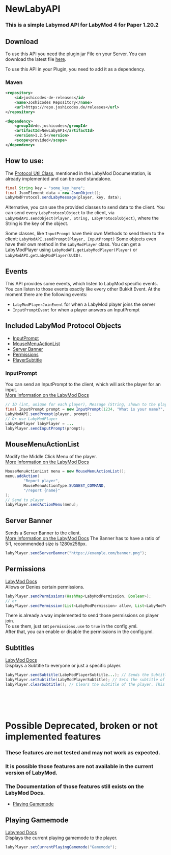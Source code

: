 # NewLabyAPI
### This is a simple Labymod API for LabyMod 4 for Paper 1.20.2

## Download
To use this API you need the plugin jar File on your Server.
You can download the latest file [here](https://github.com/JoshiCodes/NewLabyAPI/releases).

To use this API in your Plugin, you need to add it as a dependency.
### Maven
````xml
<repository>
    <id>joshicodes-de-releases</id>
    <name>JoshiCodes Repository</name>
    <url>https://repo.joshicodes.de/releases</url>
</repository>

<dependency>
    <groupId>de.joshicodes</groupId>
    <artifactId>NewLabyAPI</artifactId>
    <version>1.2.5</version>
    <scope>provided</scope>
</dependency>
````

## How to use:
The [Protocol Util Class](https://docs.labymod.net/pages/server/protocol/protocol/#utils-class), mentioned in the LabyMod Documentation,
is already implemented and can be used standalone.

````java
final String key = "some_key_here";
final JsonElement data = new JsonObject();
LabyModProtocol.sendLabyMessage(player, key, data);
````

Alternative, you can use the provided classes to send data to the client.
You can send every ``LabyProtocolObject`` to the client, via `LabyModAPI.sendObject(Player, String, LabyProtocolObject)`, where the String is the key of the object.

Some classes, like ``InputPrompt`` have their own Methods to send them to the client:
``LabyModAPI.sendPrompt(Player, InputPrompt)``
Some objects even have their own method in the ``LabyModPlayer`` class.
You can get a LabyModPlayer using ``LabyModAPI.getLabyModPlayer(Player)`` or ``LabyModAPI.getLabyModPlayer(UUID)``.

## Events
This API provides some events, which listen to LabyMod specific events.
You can listen to those events exactly like every other Bukkit Event.
At the moment there are the following events:
- ``LabyModPlayerJoinEvent`` for when a LabyMod player joins the server
- ``InputPromptEvent`` for when a player answers an InputPrompt

## Included LabyMod Protocol Objects

- [InputPrompt](#inputprompt)
- [MouseMenuActionList](#mousemenuactionlist)
- [Server Banner](#server-banner)
- [Permissions](#permissions)
- [PlayerSubtitle](#subtitles)

### InputPrompt
You can send an InputPrompt to the client, which will ask the player for an input. <br>
[More Information on the LabyMod Docs](https://docs.labymod.net/pages/server/minecraft/input_prompt/)
````java
// ID (int, unique for each player), Message (String, shown to the player), Value (String, default value), Placeholder (String, placeholder)
final InputPrompt prompt = new InputPrompt(1234, "What is your name?", "<Name>", "<Name>");
LabyModAPI.sendPrompt(player, prompt);
// Or use LabyModPlayer
LabyModPlayer labyPlayer = ...
labyPlayer.sendInputPrompt(prompt);
````

## MouseMenuActionList
Modify the Middle Click Menu of the player. <br>
[More Information on the LabyMod Docs](https://docs.labymod.net/pages/server/labymod/action_menu/)
````java
MouseMenuActionList menu = new MouseMenuActionList();
menu.addAction(
        "Report player",
        MouseMenuActionType.SUGGEST_COMMAND,
        "/report {name}"
);
// Send to player
labyPlayer.sendActionMenu(menu);
````

## Server Banner
Sends a Server Banner to the client. <br>
[More Information on the LabyMod Docs](https://docs.labymod.net/pages/server/displays/tablist/#server-banner)
The Banner has to have a ratio of 5:1, recommended size is 1280x256px.
````java
labyPlayer.sendServerBanner("https://example.com/banner.png");
````

## Permissions
[LabyMod Docs](https://docs.labymod.net/pages/server/moderation/permissions/) <br>
Allows or Denies certain permissions.
````java
labyPlayer.sendPermissions(HashMap<LabyModPermission, Boolean>);
// or
labyPlayer.sendPermission(List<LabyModPermission> allow, List<LabyModPermission> deny);
````
There is already a way implemented to send those permissions on player join.<br>
To use them, just set ``permissions.use`` to ``true`` in the config.yml. <br>
After that, you can enable or disable the permissions in the config.yml.

## Subtitles
[LabyMod Docs](https://docs.labymod.net/pages/server/displays/subtitles/) <br>
Displays a Subtitle to everyone or just a specific player.
````java
labyPlayer.sendSubtitle(LabyModPlayerSubtitle...); // Sends the Subtitles to just this player
labyPlayer.setSubtitle(LabyModPlayerSubtitle); // Sets the subtitle of the player. This updates the subtitle for everyone.
labyPlayer.clearSubtitle(); // Clears the subtitle of the player. This updates the subtitle for everyone.

````

<br><br><br>

# Possible Deprecated, broken or not implemented features
### These features are not tested and may not work as expected.
### It is possible those features are not available in the current version of LabyMod.
### The Documentation of those features still exists on the LabyMod Docs.

- [Playing Gamemode](#playing-gamemode)

## Playing Gamemode
[Labymod Docs](https://docs.labymod.net/pages/server/labymod/gamemode/) <br>
Displays the current playing gamemode to the player.<br>
````java
labyPlayer.setCurrentPlayingGamemode("Gamemode");
````


